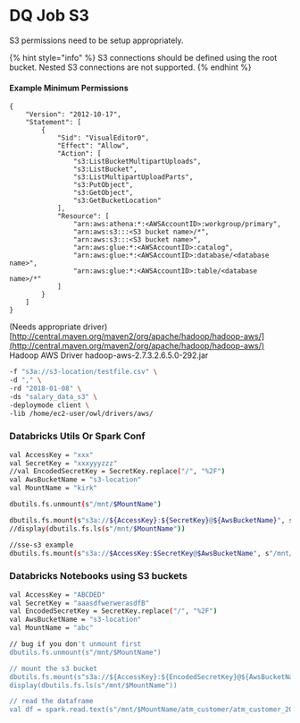 # DQ Job S3

S3 permissions need to be setup appropriately.

{% hint style="info" %}
S3 connections should be defined using the root bucket. Nested S3 connections are not supported.
{% endhint %}

#### Example Minimum Permissions

```
{
    "Version": "2012-10-17",
    "Statement": [
        {
            "Sid": "VisualEditor0",
            "Effect": "Allow",
            "Action": [
                "s3:ListBucketMultipartUploads",
                "s3:ListBucket",
                "s3:ListMultipartUploadParts",
                "s3:PutObject",
                "s3:GetObject",
                "s3:GetBucketLocation"
            ],
            "Resource": [
                "arn:aws:athena:*:<AWSAccountID>:workgroup/primary",
                "arn:aws:s3:::<S3 bucket name>/*",
                "arn:aws:s3:::<S3 bucket name>",
                "arn:aws:glue:*:<AWSAccountID>:catalog",
                "arn:aws:glue:*:<AWSAccountID>:database/<database name>",
                "arn:aws:glue:*:<AWSAccountID>:table/<database name>/*"
            ]
        }
    ]
}
```

(Needs appropriate driver) [http://central.maven.org/maven2/org/apache/hadoop/hadoop-aws/](http://central.maven.org/maven2/org/apache/hadoop/hadoop-aws/) Hadoop AWS Driver hadoop-aws-2.7.3.2.6.5.0-292.jar

```bash
-f "s3a://s3-location/testfile.csv" \
-d "," \
-rd "2018-01-08" \
-ds "salary_data_s3" \
-deploymode client \
-lib /home/ec2-user/owl/drivers/aws/
```

### Databricks Utils Or Spark Conf

```bash
val AccessKey = "xxx"
val SecretKey = "xxxyyyzzz"
//val EncodedSecretKey = SecretKey.replace("/", "%2F")
val AwsBucketName = "s3-location"
val MountName = "kirk"

dbutils.fs.unmount(s"/mnt/$MountName")

dbutils.fs.mount(s"s3a://${AccessKey}:${SecretKey}@${AwsBucketName}", s"/mnt/$MountName")
//display(dbutils.fs.ls(s"/mnt/$MountName"))

//sse-s3 example
dbutils.fs.mount(s"s3a://$AccessKey:$SecretKey@$AwsBucketName", s"/mnt/$MountName", "sse-s3")
```

### Databricks Notebooks using S3 buckets

```bash
val AccessKey = "ABCDED"
val SecretKey = "aaasdfwerwerasdfB"
val EncodedSecretKey = SecretKey.replace("/", "%2F")
val AwsBucketName = "s3-location"
val MountName = "abc"

// bug if you don't unmount first
dbutils.fs.unmount(s"/mnt/$MountName")

// mount the s3 bucket
dbutils.fs.mount(s"s3a://${AccessKey}:${EncodedSecretKey}@${AwsBucketName}", s"/mnt/$MountName")
display(dbutils.fs.ls(s"/mnt/$MountName"))

// read the dataframe
val df = spark.read.text(s"/mnt/$MountName/atm_customer/atm_customer_2019_01_28.csv")
```
